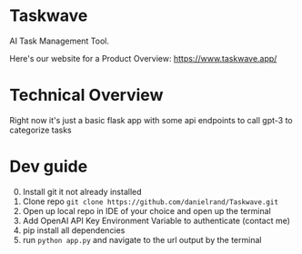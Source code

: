 # Taskwave
AI Task Management Tool.

Here's our website for a Product Overview: https://www.taskwave.app/

# Technical Overview
Right now it's just a basic flask app with some api endpoints to call gpt-3 to categorize tasks

# Dev guide
0. Install git it not already installed
1. Clone repo `git clone https://github.com/danielrand/Taskwave.git`
2. Open up local repo in IDE of your choice and open up the terminal
3. Add OpenAI API Key Environment Variable to authenticate (contact me)
4. pip install all dependencies
5. run `python app.py` and navigate to the url output by the terminal